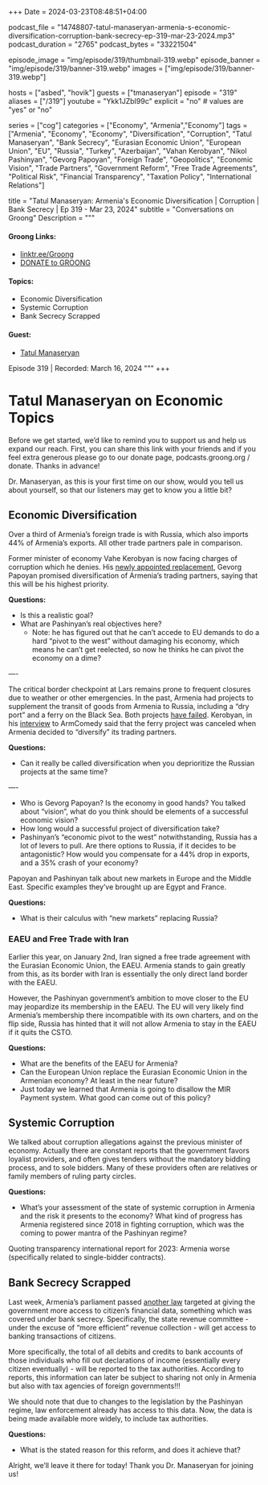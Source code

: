 +++
Date = 2024-03-23T08:48:51+04:00

podcast_file = "14748807-tatul-manaseryan-armenia-s-economic-diversification-corruption-bank-secrecy-ep-319-mar-23-2024.mp3"
podcast_duration = "2765"
podcast_bytes = "33221504"

episode_image = "img/episode/319/thumbnail-319.webp"
episode_banner = "img/episode/319/banner-319.webp"
images = ["img/episode/319/banner-319.webp"]

hosts = ["asbed", "hovik"]
guests = ["tmanaseryan"]
episode = "319"
aliases = ["/319"]
youtube = "Ykk1JZbI99c"
explicit = "no" # values are "yes" or "no"

series = ["cog"]
categories = ["Economy", "Armenia","Economy"]
tags = ["Armenia", "Economy", "Economy", "Diversification", "Corruption", "Tatul Manaseryan", "Bank Secrecy", "Eurasian Economic Union", "European Union", "EU", "Russia", "Turkey", "Azerbaijan", "Vahan Kerobyan", "Nikol Pashinyan", "Gevorg Papoyan", "Foreign Trade", "Geopolitics", "Economic Vision", "Trade Partners", "Government Reform", "Free Trade Agreements", "Political Risk", "Financial Transparency", "Taxation Policy", "International Relations"]

title = "Tatul Manaseryan: Armenia's Economic Diversification | Corruption | Bank Secrecy | Ep 319 - Mar 23, 2024"
subtitle = "Conversations on Groong"
Description = """

#### Groong Links:
* [linktr.ee/Groong](https://linktr.ee/groong)
* [DONATE to GROONG](https://podcasts.groong.org/donate)

#### Topics:
* Economic Diversification
* Systemic Corruption
* Bank Secrecy Scrapped

#### Guest:
* [Tatul Manaseryan](/guest/tmanaseryan)

Episode 319 | Recorded: March 16, 2024
"""
+++

# Tatul Manaseryan on Economic Topics

Before we get started, we’d like to remind you to support us and help us expand our reach. First, you can share this link with your friends and if you feel extra generous please go to our donate page, podcasts.groong.org / donate. Thanks in advance!

Dr. Manaseryan, as this is your first time on our show, would you tell us about yourself, so that our listeners may get to know you a little bit?

## Economic Diversification

Over a third of Armenia’s foreign trade is with Russia, which also imports 44% of Armenia’s exports. All other trade partners pale in comparison. 

Former minister of economy Vahe Kerobyan is now facing charges of corruption which he denies. His [newly appointed replacement](https://www.azatutyun.am/a/32852035.html), Gevorg Papoyan promised diversification of Armenia’s trading partners, saying that this will be his highest priority.

**Questions:**

* Is this a realistic goal?
* What are Pashinyan’s real objectives here?
    * Note: he has figured out that he can’t accede to EU demands to do a hard “pivot to the west” without damaging his economy, which means he can’t get reelected, so now he thinks he can pivot the economy on a dime?

—-

The critical border checkpoint at Lars remains prone to frequent closures due to weather or other emergencies. In the past, Armenia had projects to supplement the transit of goods from Armenia to Russia, including a “dry port” and a ferry on the Black Sea. Both projects [have failed](https://www.azatutyun.am/a/32768933.html). Kerobyan, in his [interview](https://youtu.be/5j8kTjnMsBQ) to ArmComedy said that the ferry project was canceled when Armenia decided to “diversify” its trading partners.

**Questions:**

* Can it really be called diversification when you deprioritize the Russian projects at the same time?

—-

* Who is Gevorg Papoyan? Is the economy in good hands? You talked about “vision”, what do you think should be elements of a successful economic vision?
* How long would a successful project of diversification take?
* Pashinyan’s “economic pivot to the west” notwithstanding, Russia has a lot of levers to pull. Are there options to Russia, if it decides to be antagonistic? How would you compensate for a 44% drop in exports, and a 35% crash of your economy?

Papoyan and Pashinyan talk about new markets in Europe and the Middle East. Specific examples they’ve brought up are Egypt and France.

**Questions:**

* What is their calculus with “new markets” replacing Russia?

### EAEU and Free Trade with Iran

Earlier this year, on January 2nd, Iran signed a free trade agreement with the Eurasian Economic Union, the EAEU. Armenia stands to gain greatly from this, as its border with Iran is essentially the only direct land border with the EAEU.

However, the Pashinyan government’s ambition to move closer to the EU may jeopardize its membership in the EAEU. The EU will very likely find Armenia’s membership there incompatible with its own charters, and on the flip side, Russia has hinted that it will not allow Armenia to stay in the EAEU if it quits the CSTO.

**Questions:**

* What are the benefits of the EAEU for Armenia?
* Can the European Union replace the Eurasian Economic Union in the Armenian economy? At least in the near future?
* Just today we learned that Armenia is going to disallow the MIR Payment system. What good can come out of this policy?

## Systemic Corruption

We talked about corruption allegations against the previous minister of economy. Actually there are constant reports that the government favors loyalist providers, and often gives tenders without the mandatory bidding process, and to sole bidders. Many of these providers often are relatives or family members of ruling party circles.

**Questions:**

* What’s your assessment of the state of systemic corruption in Armenia and the risk it presents to the economy? What kind of progress has Armenia registered since 2018 in fighting corruption, which was the coming to power mantra of the Pashinyan regime?

Quoting transparency international report for 2023: Armenia worse (specifically related to single-bidder contracts).

## Bank Secrecy Scrapped

Last week, Armenia’s parliament passed [another law](https://armlur.am/1346514/) targeted at giving the government more access to citizen’s financial data, something which was covered under bank secrecy. Specifically, the state revenue committee - under the excuse of “more efficient” revenue collection - will get access to banking transactions of citizens.

More specifically, the total of all debits and credits to bank accounts of those individuals who fill out declarations of income (essentially every citizen eventually) - will be reported to the tax authorities. According to reports, this information can later be subject to sharing not only in Armenia but also with tax agencies of foreign governments!!!

We should note that due to changes to the legislation by the Pashinyan regime, law enforcement already has access to this data. Now, the data is being made available more widely, to include tax authorities.

**Questions:**

* What is the stated reason for this reform, and does it achieve that?

Alright, we’ll leave it there for today! Thank you Dr. Manaseryan for joining us!

